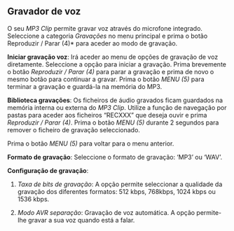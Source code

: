 ## Gravador de voz

O seu *MP3 Clip* permite gravar voz através do microfone integrado. Seleccione a categoria *Gravações* no menu principal e prima o botão Reproduzir / Parar (4)* para aceder ao modo de gravação.

**Iniciar gravação voz**: Irá aceder ao menu de opções de gravação de voz diretamente. Seleccione a opção para iniciar a gravação. Prima brevemente o botão *Reproduzir / Parar (4)* para parar a gravação e prima de novo o mesmo botão para continuar a gravar. Prima o botão *MENU (5)* para terminar a gravação e guardá-la na memória do MP3. 

**Biblioteca gravações**: Os ficheiros de áudio gravados ficam guardados na memória interna ou externa do *MP3 Clip*. Utilize a função de navegação por pastas para aceder aos ficheiros “RECXXX” que deseja ouvir e prima *Reproduzir / Parar (4)*.
Prima o botão *MENU (5)* durante 2 segundos para remover o ficheiro de gravação seleccionado.

Prima o botão *MENU (5)* para voltar para o menu anterior.

**Formato de gravação**: Seleccione o formato de gravação: ‘MP3’ ou ‘WAV’.

**Configuração de gravação**:

1.	*Taxa de bits de gravação*: A opção permite seleccionar a qualidade da gravação dos diferentes formatos: 512 kbps, 768kbps, 1024 kbps ou 1536 kbps.

2.	*Modo AVR separação*: Gravação de voz automática. A opção permite-lhe gravar a sua voz quando está a falar. 
